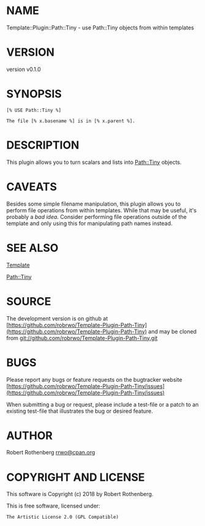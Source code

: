 # NAME

Template::Plugin::Path::Tiny - use Path::Tiny objects from within templates

# VERSION

version v0.1.0

# SYNOPSIS

```
[% USE Path::Tiny %]

The file [% x.basename %] is in [% x.parent %].
```

# DESCRIPTION

This plugin allows you to turn scalars and lists into [Path::Tiny](https://metacpan.org/pod/Path::Tiny)
objects.

# CAVEATS

Besides some simple filename manipulation, this plugin allows you to
perform file operations from within templates. While that may be
useful, it's probably a _bad idea_.  Consider performing file
operations outside of the template and only using this for
manipulating path names instead.

# SEE ALSO

[Template](https://metacpan.org/pod/Template)

[Path::Tiny](https://metacpan.org/pod/Path::Tiny)

# SOURCE

The development version is on github at [https://github.com/robrwo/Template-Plugin-Path-Tiny](https://github.com/robrwo/Template-Plugin-Path-Tiny)
and may be cloned from [git://github.com/robrwo/Template-Plugin-Path-Tiny.git](git://github.com/robrwo/Template-Plugin-Path-Tiny.git)

# BUGS

Please report any bugs or feature requests on the bugtracker website
[https://github.com/robrwo/Template-Plugin-Path-Tiny/issues](https://github.com/robrwo/Template-Plugin-Path-Tiny/issues)

When submitting a bug or request, please include a test-file or a
patch to an existing test-file that illustrates the bug or desired
feature.

# AUTHOR

Robert Rothenberg <rrwo@cpan.org>

# COPYRIGHT AND LICENSE

This software is Copyright (c) 2018 by Robert Rothenberg.

This is free software, licensed under:

```
The Artistic License 2.0 (GPL Compatible)
```
